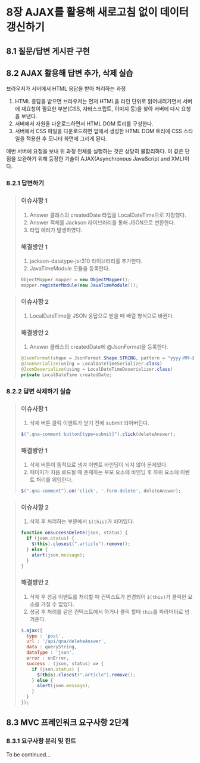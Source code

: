 # 8장 AJAX를 활용해 새로고침 없이 데이터 갱신하기

## 8.1 질문/답변 게시판 구현

## 8.2 AJAX 활용해 답변 추가, 삭제 실습

브라우저가 서버에서 HTML 응답을 받아 처리하는 과정
1. HTML 응답을 받으면 브라우저는 먼저 HTML을 라인 단위로 읽어내려가면서 서버에 재요청이 필요한 부분(CSS, 자바스크립트, 이미지 등)을 찾아 서버에 다시 요청을 보낸다.
2. 서버에서 자원을 다운로드하면서 HTML DOM 트리를 구성한다.
3. 서버에서 CSS 파일을 다운로드하면 앞에서 생성한 HTML DOM 트리에 CSS 스타일을 적용한 후 모니터 화면에 그리게 된다.

매번 서버에 요청을 보내 위 과정 전체를 실행하는 것은 상당히 불합리하다.
이 같은 단점을 보완하기 위해 등장한 기술이 AJAX(Asynchronous JavaScript and XML)이다.

### 8.2.1 답변하기

> ### 이슈사항 1
> 1. Answer 클래스의 createdDate 타입을 LocalDateTime으로 지정했다.
> 2. Answer 객체를 Jackson 라이브러리를 통해 JSON으로 변환한다.
> 3. 타입 에러가 발생하였다.
> ### 해결방안 1
> 1. jackson-datatype-jsr310 라이브러리를 추가한다.
> 2. JavaTimeModule 모듈을 등록한다.
> ```java
> ObjectMapper mapper = new ObjectMapper();
> mapper.registerModule(new JavaTimeModule());
> ```

> ### 이슈사항 2
> 1. LocalDateTime을 JSON 응답으로 받을 때 배열 형식으로 바뀐다.
> ### 해결방안 2
> 1. Answer 클래스의 createdDate에 @JsonFormat을 등록한다.
> ```java
> @JsonFormat(shape = JsonFormat.Shape.STRING, pattern = "yyyy-MM-dd'T'HH:mm:ss.SSS")
> @JsonSerialize(using = LocalDateTimeSerializer.class)
> @JsonDeserialize(using = LocalDateTimeDeserializer.class)
> private LocalDateTime createdDate;
> ```

### 8.2.2 답변 삭제하기 실습

> ### 이슈사항 1
> 1. 삭제 버튼 클릭 이벤트가 받기 전에 submit 되어버린다.
> ```javascript
> $(".qna-comment button[type=submit]").click(deleteAnswer);
> ```
> ### 해결방안 1
> 1. 삭제 버튼이 동적으로 생겨 이벤트 바인딩이 되지 않아 문제였다.
> 2. 페이지가 처음 로드될 때 존재하는 부모 요소에 바인딩 후 하위 요소에 이벤트 처리를 위임한다.
> ```javascript
> $(".qna-comment").on('click', '.form-delete', deleteAnswer);
> ```

> ### 이슈사항 2
> 1. 삭제 후 처리하는 부분에서 `$(this)`가 비어있다.
> ```javascript
> function onSuccessDelete(json, status) {
>   if (json.status) {
>     $(this).closest(".article").remove();
>   } else {
>     alert(json.message);
>   }
> }
> ```
> ### 해결방안 2
> 1. 삭제 후 성공 이벤트를 처리할 때 컨텍스트가 변경되어 `$(this)`가 클릭한 요소를 가질 수 없었다.
> 2. 성공 후 처리를 같은 컨텍스트에서 하거나 클릭 할때 `this`를 파라미터로 넘겨준다.
> ```javascript
> $.ajax({
>   type : 'post',
>   url : '/api/qna/deleteAnswer',
>   data : queryString,
>   dataType : 'json',
>   error : onError,
>   success : (json, status) => {
>     if (json.status) {
>       $(this).closest(".article").remove();
>     } else {
>       alert(json.message);
>     }
>   }
> });
> ```

## 8.3 MVC 프레인워크 요구사항 2단계

### 8.3.1 요구사항 분리 및 힌트



To be continued...